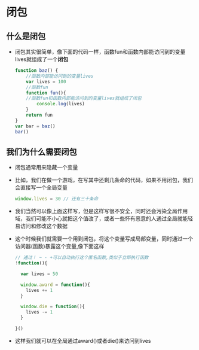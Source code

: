 # 闭包
## 什么是闭包
- 闭包其实很简单，像下面的代码一样，函数fun和函数内部能访问到的变量lives就组成了一个**闭包**
	```javascript
	function baz() {
	    //函数内部能访问到的变量lives
	    var lives = 100
	    //函数fun
	    function fun(){
	    //函数fun和函数内部能访问到的变量lives就组成了闭包
	        console.log(lives)
	    }
	    return fun 
	}
	var bar = baz()
	bar()
	```

## 我们为什么需要闭包
- 闭包通常用来隐藏一个变量
- 比如，我们在做一个游戏，在写其中还剩几条命的代码，如果不用闭包，我们会直接写一个全局变量
	```javascript
	window.lives = 30 // 还有三十条命
	```

- 我们当然可以像上面这样写，但是这样写很不安全，同时还会污染全局作用域，我们可能不小心就把这个值改了，或者一些怀有恶意的人通过全局就能轻易访问和修改这个数据
- 这个时候我们就需要一个用到闭包，将这个变量写成局部变量，同时通过一个访问器(函数)暴露这个变量,像下面这样       
	```javascript
	// 通过！ ~ - +可以自动执行这个匿名函数,类似于立即执行函数
	!function(){
	
	  var lives = 50
	
	  window.award = function(){
	    lives += 1
	  }
	
	  window.die = function(){
	    lives -= 1
	  }
	
	}()
	```

- 这样我们就可以在全局通过award()或者die()来访问到lives
